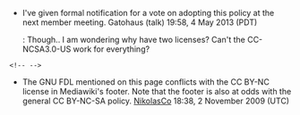 -   I've given formal notification for a vote on adopting this policy at
    the next member meeting. Gatohaus (talk) 19:58, 4 May 2013 (PDT)

    :   Though.. I am wondering why have two licenses? Can't the
        CC-NCSA3.0-US work for everything?

```{=html}
<!-- -->
```
-   The GNU FDL mentioned on this page conflicts with the CC BY-NC
    license in Mediawiki's footer. Note that the footer is also at odds
    with the general CC BY-NC-SA policy.
    [NikolasCo](User:NikolasCo) 18:38, 2 November 2009 (UTC)
